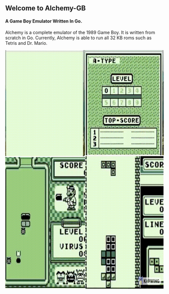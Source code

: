 ## Welcome to Alchemy-GB

#### A Game Boy Emulator Written In Go.

Alchemy is a complete emulator of the 1989 Game Boy. It is written from scratch in Go. Currently, Alchemy is able to run all 32 KB roms such as Tetris and Dr. Mario.


<img align="center" width="776" height="758" src="/demos/collage.gif">


